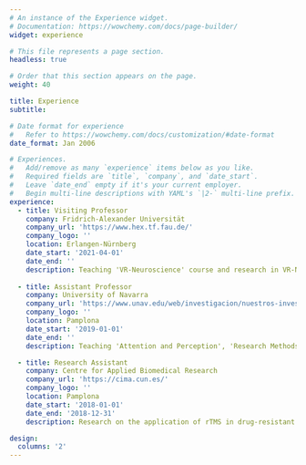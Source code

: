 ```yaml
---
# An instance of the Experience widget.
# Documentation: https://wowchemy.com/docs/page-builder/
widget: experience

# This file represents a page section.
headless: true

# Order that this section appears on the page.
weight: 40

title: Experience
subtitle:

# Date format for experience
#   Refer to https://wowchemy.com/docs/customization/#date-format
date_format: Jan 2006

# Experiences.
#   Add/remove as many `experience` items below as you like.
#   Required fields are `title`, `company`, and `date_start`.
#   Leave `date_end` empty if it's your current employer.
#   Begin multi-line descriptions with YAML's `|2-` multi-line prefix.
experience:
  - title: Visiting Professor
    company: Fridrich-Alexander Universität
    company_url: 'https://www.hex.tf.fau.de/'
    company_logo: ''
    location: Erlangen-Nürnberg
    date_start: '2021-04-01'
    date_end: ''
    description: Teaching 'VR-Neuroscience' course and research in VR-Neuroscience applications.
        
  - title: Assistant Professor
    company: University of Navarra
    company_url: 'https://www.unav.edu/web/investigacion/nuestros-investigadores/detalle-investigadores-cv?investigadorId=275472'
    company_logo: ''
    location: Pamplona
    date_start: '2019-01-01'
    date_end: ''
    description: Teaching 'Attention and Perception', 'Research Methods', 'Neuropsychology' to Psychology and Education undergraduates.

  - title: Research Assistant
    company: Centre for Applied Biomedical Research
    company_url: 'https://cima.cun.es/'
    company_logo: ''
    location: Pamplona
    date_start: '2018-01-01'
    date_end: '2018-12-31'
    description: Research on the application of rTMS in drug-resistant patients with major depression  

design:
  columns: '2'
---
```

